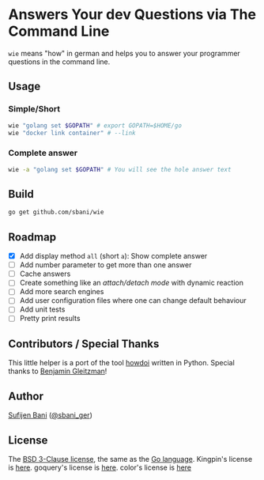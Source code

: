 # Answers Your dev Questions via The Command Line
`wie` means "how" in german and helps you to answer your programmer questions in the command line.

## Usage
### Simple/Short
```bash
wie "golang set $GOPATH" # export GOPATH=$HOME/go
wie "docker link container" # --link
```
### Complete answer
```bash
wie -a "golang set $GOPATH" # You will see the hole answer text
```

## Build
```bash
go get github.com/sbani/wie
```

## Roadmap
- [x] Add display method `all` (short `a`): Show complete answer
- [ ] Add number parameter to get more than one answer
- [ ] Cache answers
- [ ] Create something like an *attach/detach mode* with dynamic reaction
- [ ] Add more search engines
- [ ] Add user configuration files where one can change default behaviour
- [ ] Add unit tests
- [ ] Pretty print results

## Contributors / Special Thanks
This little helper is a port of the tool [howdoi](https://github.com/gleitz/howdoi) written in Python. Special thanks to [Benjamin Gleitzman][gleitz]!

## Author
[Sufijen Bani][sbani] ([@sbani_ger][twit])

## License
The [BSD 3-Clause license][bsd], the same as the [Go language][golic].
Kingpin's license is [here][kinglic]. goquery's license is [here][qrylic]. color's license is [here][colorlic]

[bsd]: http://opensource.org/licenses/BSD-3-Clause
[golic]: https://golang.org/LICENSE
[kinglic]: https://github.com/alecthomas/kingpin/blob/master/COPYING
[qrylic]: https://github.com/PuerkitoBio/goquery/blob/master/LICENSE
[colorlic]: https://github.com/fatih/color/blob/master/LICENSE.md
[gleitz]: https://twitter.com/gleitz
[sbani]: http://sbani.net
[twit]: https://twitter.com/sbani_ger